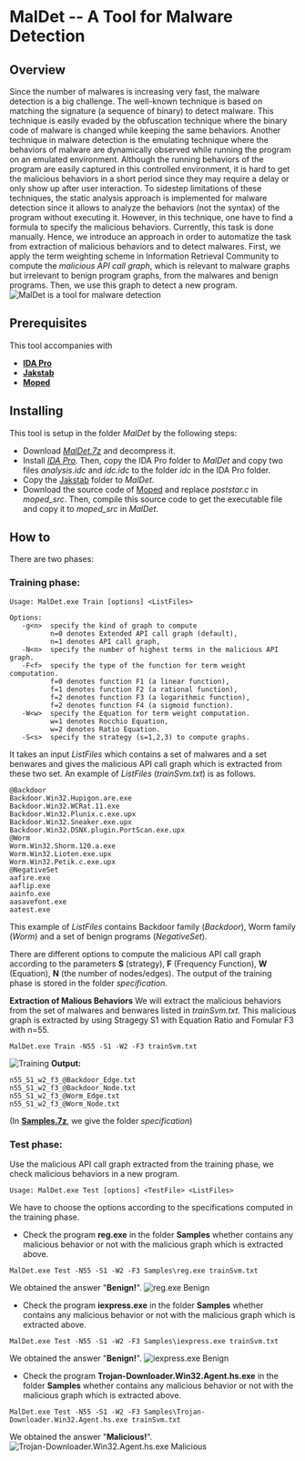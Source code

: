 
# MalDet --  A Tool for Malware Detection

## Overview
Since the number of malwares is increasing very fast, the malware detection is a big challenge. The well-known technique is based on matching the signature (a sequence of binary) to detect malware. This technique is easily evaded by the obfuscation technique where the binary code of malware is changed while keeping the same behaviors.  Another technique in malware detection is the emulating technique  where the behaviors of malware are dynamically observed while running the program on an emulated environment. Although the running behaviors of the program are easily captured in this controlled environment, it is hard to get the malicious behaviors  in a short period since they may require a delay or only show up after user interaction. To sidestep limitations of these techniques, the static analysis approach is implemented for malware detection since it allows to analyze the behaviors (not the syntax) of the program without executing it. However, in this technique, one have to find a formula to specify the malicious behaviors. Currently, this task is done manually. Hence, we introduce an approach in order to automatize the task from extraction of malicious behaviors  and to detect malwares. First, we apply the term weighting scheme in Information Retrieval Community to compute the *malicious API call graph*, which is relevant to malware graphs but irrelevant to benign program graphs, from the malwares and benign programs. Then, we use this graph to detect a new program.
![MalDet is a tool for malware detection](https://raw.githubusercontent.com/dkhuuthe/MalDet/path/images/MalDet_small.png)
 

## Prerequisites

This tool accompanies with 
  + [**IDA Pro**](https://www.hex-rays.com/products/ida/index.shtml)
  + [**Jakstab**](http://www.jakstab.org/)
  + [**Moped**](http://www2.informatik.uni-stuttgart.de/fmi/szs/tools/moped/)

## Installing

This tool is setup in the folder *MalDet* by the following steps:
+ Download [*MalDet.7z*](https://github.com/dkhuuthe/MalDet/raw/master/MalDet.7z) and decompress it.
+ Install [*IDA Pro*](https://www.hex-rays.com/products/ida/index.shtml). Then, copy the IDA Pro folder to *MalDet* and copy two files *analysis.idc* and *idc.idc* to the folder *idc* in the IDA Pro folder.
+ Copy the [Jakstab](http://www.jakstab.org/) folder to *MalDet*.
+ Download the source code of [Moped](http://www2.informatik.uni-stuttgart.de/fmi/szs/tools/moped/) and replace *poststar.c* in *moped_src*. Then, compile this source code to get the executable file and copy it to *moped_src* in *MalDet*.

## How to
There are two phases:
### Training phase: 
```
Usage: MalDet.exe Train [options] <ListFiles>
```
```
Options:
   -g<n>  specify the kind of graph to compute
          n=0 denotes Extended API call graph (default),
          n=1 denotes API call graph,
   -N<n>  specify the number of highest terms in the malicious API graph.
   -F<f>  specify the type of the function for term weight computation.
          f=0 denotes function F1 (a linear function),
          f=1 denotes function F2 (a rational function),
          f=2 denotes function F3 (a logarithmic function),
          f=2 denotes function F4 (a sigmoid function).
   -W<w>  specify the Equation for term weight computation.
          w=1 denotes Rocchio Equation,
          w=2 denotes Ratio Equation.
   -S<s>  specify the strategy (s=1,2,3) to compute graphs.
```
It takes an input *ListFiles* which contains a set of malwares and a set benwares and gives the malicious API call graph which is extracted from these two set. An example of *ListFiles* (*trainSvm.txt*) is as follows.
```
@Backdoor
Backdoor.Win32.Hupigon.are.exe
Backdoor.Win32.WCRat.11.exe
Backdoor.Win32.Plunix.c.exe.upx
Backdoor.Win32.Sneaker.exe.upx
Backdoor.Win32.DSNX.plugin.PortScan.exe.upx
@Worm
Worm.Win32.Shorm.120.a.exe
Worm.Win32.Lioten.exe.upx
Worm.Win32.Petik.c.exe.upx
@NegativeSet
aafire.exe
aaflip.exe
aainfo.exe
aasavefont.exe
aatest.exe
```
This example of *ListFiles* contains Backdoor family (*Backdoor*), Worm family (*Worm*) and a set of benign programs (*NegativeSet*).

There are different options to compute the malicious API call graph according to the parameters **S** (strategy), **F** (Frequency Function), **W** (Equation), **N** (the number of nodes/edges). The output of the training phase is stored in the folder *specification*.

**Extraction of Malious Behaviors** We will extract the malicious behaviors from the set of malwares and benwares listed in *trainSvm.txt*.
This malicious graph is extracted by using Stragegy S1 with Equation Ratio and Fomular F3 with n=55.
```
MalDet.exe Train -N55 -S1 -W2 -F3 trainSvm.txt
```
![Training](https://github.com/dkhuuthe/MalDet/raw/path/images/train.png)
**Output:**
```
n55_S1_w2_f3_@Backdoor_Edge.txt
n55_S1_w2_f3_@Backdoor_Node.txt
n55_S1_w2_f3_@Worm_Edge.txt
n55_S1_w2_f3_@Worm_Node.txt
```
(In [**Samples.7z**](https://github.com/dkhuuthe/MalDet/raw/master/Samples.7z), we give the folder *specification*)

### Test phase:
Use the malicious API call graph extracted from the training phase, we check malicious behaviors in a new program.
```
Usage: MalDet.exe Test [options] <TestFile> <ListFiles>
```
We have to choose the options according to the specifications computed in the training phase.
+ Check the program **reg.exe** in the folder **Samples** whether contains any malicious behavior or not with the malicious graph which is extracted above.
```
MalDet.exe Test -N55 -S1 -W2 -F3 Samples\reg.exe trainSvm.txt
```
We obtained the answer "**Benign!**".
![reg.exe Benign](https://github.com/dkhuuthe/MalDet/raw/path/images/testreg.png)

+ Check the program **iexpress.exe** in the folder **Samples** whether contains any malicious behavior or not with the malicious graph which is extracted above.
```
MalDet.exe Test -N55 -S1 -W2 -F3 Samples\iexpress.exe trainSvm.txt
```
We obtained the answer "**Benign!**".
![iexpress.exe Benign](https://github.com/dkhuuthe/MalDet/raw/path/images/testiepress.png)

+ Check the program **Trojan-Downloader.Win32.Agent.hs.exe** in the folder **Samples** whether contains any malicious behavior or not with the malicious graph which is extracted above.
```
MalDet.exe Test -N55 -S1 -W2 -F3 Samples\Trojan-Downloader.Win32.Agent.hs.exe trainSvm.txt
```
We obtained the answer "**Malicious!**".
![Trojan-Downloader.Win32.Agent.hs.exe Malicious](https://github.com/dkhuuthe/MalDet/raw/path/images/testTrojan.png)

